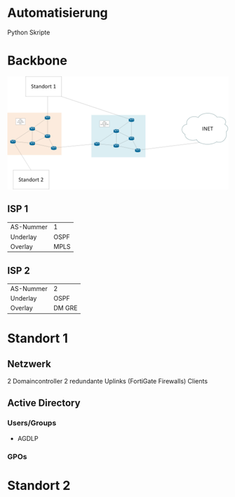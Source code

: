# Automatisierung

Python Skripte

# Backbone

![alt text](images/Backbone.png)

## ISP 1

|           |      |
| --------- | ---- |
| AS-Nummer | 1    |
| Underlay  | OSPF |
| Overlay   | MPLS |

## ISP 2

|           |        |
| --------- | ------ |
| AS-Nummer | 2      |
| Underlay  | OSPF   |
| Overlay   | DM GRE |

# Standort 1

## Netzwerk

2 Domaincontroller
2 redundante Uplinks (FortiGate Firewalls)
Clients

## Active Directory

### Users/Groups

- AGDLP

### GPOs

# Standort 2
